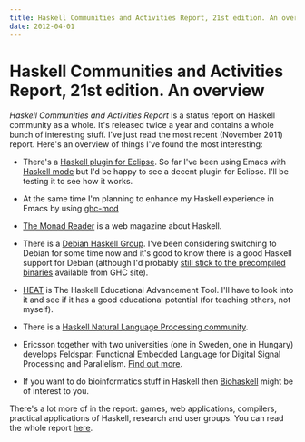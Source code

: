 ```yaml
---
title: Haskell Communities and Activities Report, 21st edition. An overview
date: 2012-04-01
---
```


Haskell Communities and Activities Report, 21st edition. An overview
====================================================================

_Haskell Communities and Activities Report_ is a status report on Haskell
community as a whole. It's released twice a year and contains a whole bunch of
interesting stuff. I've just read the most recent (November 2011) report. Here's
an overview of things I've found the most interesting:

  - There's a [Haskell plugin for Eclipse](http://eclipsefp.github.com/). So far
    I've been using Emacs with [Haskell
    mode](http://www.haskell.org/haskellwiki/Haskell_mode_for_Emacs) but I'd be
    happy to see a decent plugin for Eclipse. I'll be testing it to see how it
    works.

  - At the same time I'm planning to enhance my Haskell experience in Emacs by
    using [ghc-mod](http://www.mew.org/~kazu/proj/ghc-mod/en/)

  - [The Monad Reader](http://themonadreader.wordpress.com/) is a web magazine
    about Haskell.

  - There is a [Debian Haskell Group](http://wiki.debian.org/Haskell). I've been
    considering switching to Debian for some time now and it's good to know
    there is a good Haskell support for Debian (although I'd probably [still
    stick to the precompiled
    binaries](/posts/2012-03-20-installing-ghc-on-opensuse-linux.html) available
    from GHC site).

  - [HEAT](http://www.cs.kent.ac.uk/projects/heat/) is The Haskell Educational
    Advancement Tool. I'll have to look into it and see if it has a good
    educational potential (for teaching others, not myself).

  - There is a [Haskell Natural Language Processing
    community](http://projects.haskell.org/nlp/).

  - Ericsson together with two universities (one in Sweden, one in Hungary)
    develops Feldspar: Functional Embedded Language for Digital Signal
    Processing and Parallelism. [Find out more](http://feldspar.inf.elte.hu/).

  - If you want to do bioinformatics stuff in Haskell then
    [Biohaskell](http://biohaskell.org/) might be of interest to you.

There's a lot more of in the report: games, web applications, compilers,
practical applications of Haskell, research and user groups. You can read the
whole report [here](http://www.haskell.org/haskellwiki/Haskell_Communities_and_Activities_Report#The_twenty-first_edition_.28November_2011.29).


